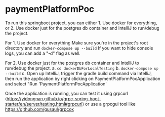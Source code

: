 # paymentPlatformPoc

To run this springboot project, you can either 1. Use docker for everything,
or 2. Use docker just for the postgres db container and IntelliJ to run/debug the project.

For 1. Use docker for everything
Make sure you're in the project's root directory and run `docker-compose up --build`
If you want to hide console logs, you can add a "-d" flag as well.

For 2. Use docker just for the postgres db container and IntelliJ to run/debug the project.
a. `cd dockerDbForLocalTesting`
b. `docker-compose up --build`
c. Open up IntelliJ, trigger the gradle build command via IntelliJ, then run the application by right clicking on PaymentPlatformPocApplication and select "Run 'PaymentPlatformPocApplication'

Once the application is running, you can test it using grpcurl (https://yidongnan.github.io/grpc-spring-boot-starter/en/server/testing.html#grpcurl)
or use a grpcgui tool like https://github.com/gusaul/grpcox
